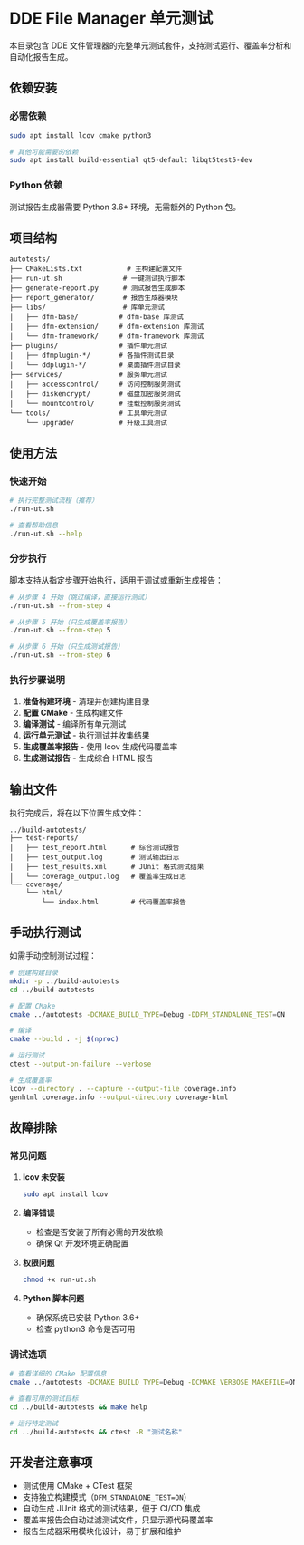 # DDE File Manager 单元测试

本目录包含 DDE 文件管理器的完整单元测试套件，支持测试运行、覆盖率分析和自动化报告生成。

## 依赖安装

### 必需依赖

```bash
sudo apt install lcov cmake python3

# 其他可能需要的依赖
sudo apt install build-essential qt5-default libqt5test5-dev
```

### Python 依赖

测试报告生成器需要 Python 3.6+ 环境，无需额外的 Python 包。

## 项目结构

```
autotests/
├── CMakeLists.txt           # 主构建配置文件
├── run-ut.sh               # 一键测试执行脚本
├── generate-report.py      # 测试报告生成脚本
├── report_generator/       # 报告生成器模块
├── libs/                   # 库单元测试
│   ├── dfm-base/          # dfm-base 库测试
│   ├── dfm-extension/     # dfm-extension 库测试
│   └── dfm-framework/     # dfm-framework 库测试
├── plugins/               # 插件单元测试
│   ├── dfmplugin-*/       # 各插件测试目录
│   └── ddplugin-*/        # 桌面插件测试目录
├── services/              # 服务单元测试
│   ├── accesscontrol/     # 访问控制服务测试
│   ├── diskencrypt/       # 磁盘加密服务测试
│   └── mountcontrol/      # 挂载控制服务测试
└── tools/                 # 工具单元测试
    └── upgrade/           # 升级工具测试
```

## 使用方法

### 快速开始

```bash
# 执行完整测试流程（推荐）
./run-ut.sh

# 查看帮助信息
./run-ut.sh --help
```

### 分步执行

脚本支持从指定步骤开始执行，适用于调试或重新生成报告：

```bash
# 从步骤 4 开始（跳过编译，直接运行测试）
./run-ut.sh --from-step 4

# 从步骤 5 开始（只生成覆盖率报告）
./run-ut.sh --from-step 5

# 从步骤 6 开始（只生成测试报告）
./run-ut.sh --from-step 6
```

### 执行步骤说明

1. **准备构建环境** - 清理并创建构建目录
2. **配置 CMake** - 生成构建文件
3. **编译测试** - 编译所有单元测试
4. **运行单元测试** - 执行测试并收集结果
5. **生成覆盖率报告** - 使用 lcov 生成代码覆盖率
6. **生成测试报告** - 生成综合 HTML 报告

## 输出文件

执行完成后，将在以下位置生成文件：

```
../build-autotests/
├── test-reports/
│   ├── test_report.html      # 综合测试报告
│   ├── test_output.log       # 测试输出日志
│   ├── test_results.xml      # JUnit 格式测试结果
│   └── coverage_output.log   # 覆盖率生成日志
└── coverage/
    └── html/
        └── index.html        # 代码覆盖率报告
```

## 手动执行测试

如需手动控制测试过程：

```bash
# 创建构建目录
mkdir -p ../build-autotests
cd ../build-autotests

# 配置 CMake
cmake ../autotests -DCMAKE_BUILD_TYPE=Debug -DDFM_STANDALONE_TEST=ON

# 编译
cmake --build . -j $(nproc)

# 运行测试
ctest --output-on-failure --verbose

# 生成覆盖率
lcov --directory . --capture --output-file coverage.info
genhtml coverage.info --output-directory coverage-html
```

## 故障排除

### 常见问题

1. **lcov 未安装**
   ```bash
   sudo apt install lcov
   ```

2. **编译错误**
   - 检查是否安装了所有必需的开发依赖
   - 确保 Qt 开发环境正确配置

3. **权限问题**
   ```bash
   chmod +x run-ut.sh
   ```

4. **Python 脚本问题**
   - 确保系统已安装 Python 3.6+
   - 检查 python3 命令是否可用

### 调试选项

```bash
# 查看详细的 CMake 配置信息
cmake ../autotests -DCMAKE_BUILD_TYPE=Debug -DCMAKE_VERBOSE_MAKEFILE=ON

# 查看可用的测试目标
cd ../build-autotests && make help

# 运行特定测试
cd ../build-autotests && ctest -R "测试名称"
```

## 开发者注意事项

- 测试使用 CMake + CTest 框架
- 支持独立构建模式（`DFM_STANDALONE_TEST=ON`）
- 自动生成 JUnit 格式的测试结果，便于 CI/CD 集成
- 覆盖率报告会自动过滤测试文件，只显示源代码覆盖率
- 报告生成器采用模块化设计，易于扩展和维护
